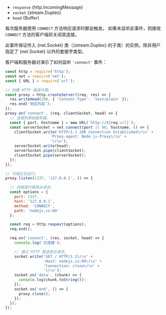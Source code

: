 <!-- YAML
added: v0.7.0
-->

* `response` {http.IncomingMessage}
* `socket` {stream.Duplex}
* `head` {Buffer}

每次服务器使用 `CONNECT` 方法响应请求时都会触发。
如果未监听此事件，则接收 `CONNECT` 方法的客户端将关闭其连接。

此事件保证传入 {net.Socket} 类（{stream.Duplex} 的子类）的实例，除非用户指定了 {net.Socket} 以外的套接字类型。

客户端和服务器对演示了如何监听 `'connect'` 事件：

```js
const http = require('http');
const net = require('net');
const { URL } = require('url');

// 创建 HTTP 隧道代理。
const proxy = http.createServer((req, res) => {
  res.writeHead(200, { 'Content-Type': 'text/plain' });
  res.end('响应内容');
});
proxy.on('connect', (req, clientSocket, head) => {
  // 连接到原始服务器。
  const { port, hostname } = new URL(`http://${req.url}`);
  const serverSocket = net.connect(port || 80, hostname, () => {
    clientSocket.write('HTTP/1.1 200 Connection Established\r\n' +
                    'Proxy-agent: Node.js-Proxy\r\n' +
                    '\r\n');
    serverSocket.write(head);
    serverSocket.pipe(clientSocket);
    clientSocket.pipe(serverSocket);
  });
});

// 代理正在运行。
proxy.listen(1337, '127.0.0.1', () => {

  // 向隧道代理发出请求。
  const options = {
    port: 1337,
    host: '127.0.0.1',
    method: 'CONNECT',
    path: 'nodejs.cn:80'
  };

  const req = http.request(options);
  req.end();

  req.on('connect', (res, socket, head) => {
    console.log('已连接');

    // 通过 HTTP 隧道发出请求。
    socket.write('GET / HTTP/1.1\r\n' +
                 'Host: nodejs.cn:80\r\n' +
                 'Connection: close\r\n' +
                 '\r\n');
    socket.on('data', (chunk) => {
      console.log(chunk.toString());
    });
    socket.on('end', () => {
      proxy.close();
    });
  });
});
```


